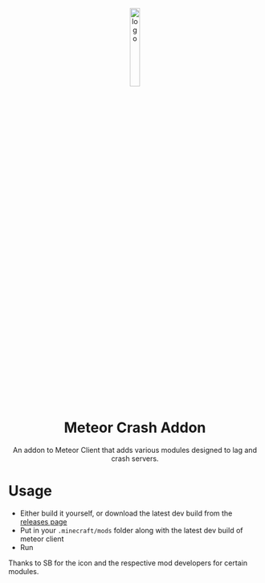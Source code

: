 <p align="center">
  <img src="https://raw.githubusercontent.com/AntiCope/meteor-crash-addon/main/src/main/resources/assets/meteorcrashaddon/icon.png" alt="logo" width="20%"/>
</p>
<h1 align="center">Meteor Crash Addon</h1>
<p align="center">
An addon to Meteor Client that adds various modules designed to lag and crash servers. 

# Usage
- Either build it yourself, or download the latest dev build from the [releases page](https://github.com/Zombie-Kaiser/meteor-crash-addon-1.20.1/releases/tag/hacked-client)
- Put in your `.minecraft/mods` folder along with the latest dev build of meteor client
- Run

Thanks to SB for the icon and the respective mod developers for certain modules.
